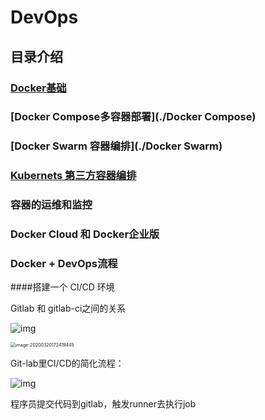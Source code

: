 # 						DevOps

## 目录介绍

### [Docker基础](./Docker)



### [Docker Compose多容器部署](./Docker Compose)



### [Docker Swarm 容器编排](./Docker Swarm)



### [Kubernets 第三方容器编排](./Kubernetes)



### 容器的运维和监控



### Docker Cloud 和 Docker企业版

### Docker + DevOps流程



####搭建一个 CI/CD 环境

Gitlab 和 gitlab-ci之间的关系

![img](https://ipic-coda.oss-cn-beijing.aliyuncs.com/2020-03-20-090946.jpg)

<img src="https://ipic-coda.oss-cn-beijing.aliyuncs.com/2020-03-20-092419.png" alt="image-20200320172419445" style="zoom:50%;" />



Git-lab里CI/CD的简化流程：

![img](https://ipic-coda.oss-cn-beijing.aliyuncs.com/2020-03-21-091755.png)

程序员提交代码到gitlab，触发runner去执行job

